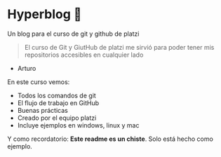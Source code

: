 # Hyperblog  💚
Un blog para el curso de git y github de platzi
> El curso de Git y GiutHub de platzi me sirvió para poder tener mis repositorios accesibles en cualquier lado
- Arturo

En este curso vemos:
* Todos los comandos de git
* El flujo de trabajo en GitHub
* Buenas prácticas
* Creado por el equipo platzi
* Incluye ejemplos en windows, linux y mac

Y como recordatorio: **Este readme es un chiste**. Solo está hecho como ejemplo.